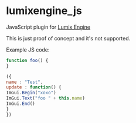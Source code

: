 # lumixengine_js

JavaScript plugin for [Lumix Engine](https://github.com/nem0/LumixEngine)

This is just proof of concept and it's not supported.

Example JS code:

```js
function foo() {
}

({
name : "Test",
update : function() {
ImGui.Begin("xoxo")
ImGui.Text("foo " + this.name)
ImGui.End()
}
})
```
